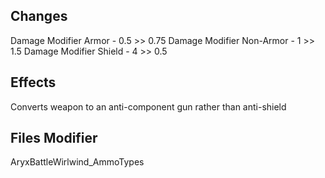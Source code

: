 ## Changes
Damage Modifier Armor - 0.5 >> 0.75
Damage Modifier Non-Armor - 1 >> 1.5
Damage Modifier Shield - 4 >> 0.5

## Effects
Converts weapon to an anti-component gun rather than anti-shield

## Files Modifier
AryxBattleWirlwind_AmmoTypes